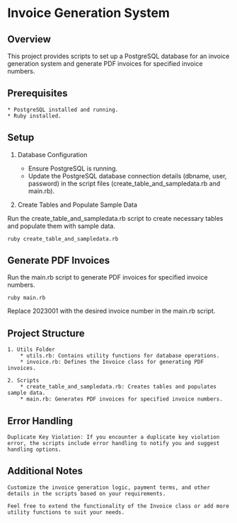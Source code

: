 # Invoice Generation System
## Overview

This project provides scripts to set up a PostgreSQL database for an invoice generation system and generate PDF invoices for specified invoice numbers.

## Prerequisites

    * PostgreSQL installed and running.
    * Ruby installed.

## Setup

1. Database Configuration
    * Ensure PostgreSQL is running.
    * Update the PostgreSQL database connection details (dbname, user, password) in the script files (create_table_and_sampledata.rb and main.rb).

2. Create Tables and Populate Sample Data

Run the create_table_and_sampledata.rb script to create necessary tables and populate them with sample data.

```
ruby create_table_and_sampledata.rb

```
## Generate PDF Invoices

Run the main.rb script to generate PDF invoices for specified invoice numbers.

```
ruby main.rb

```    
Replace 2023001 with the desired invoice number in the main.rb script.

## Project Structure

    1. Utils Folder
        * utils.rb: Contains utility functions for database operations.
        * invoice.rb: Defines the Invoice class for generating PDF invoices.

    2. Scripts
        * create_table_and_sampledata.rb: Creates tables and populates sample data.
        * main.rb: Generates PDF invoices for specified invoice numbers.

## Error Handling

    Duplicate Key Violation: If you encounter a duplicate key violation error, the scripts include error handling to notify you and suggest handling options.

## Additional Notes

    Customize the invoice generation logic, payment terms, and other details in the scripts based on your requirements.

    Feel free to extend the functionality of the Invoice class or add more utility functions to suit your needs.